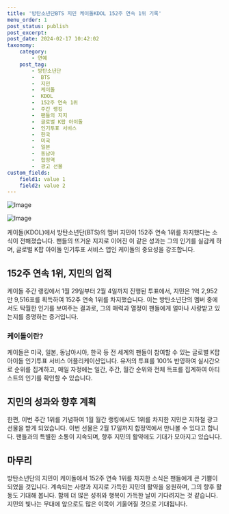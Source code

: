 ```yaml
---
title: '방탄소년단BTS 지민 케이돌KDOL 152주 연속 1위 기록'
menu_order: 1
post_status: publish
post_excerpt: 
post_date: 2024-02-17 10:42:02
taxonomy:
    category:
        - 연예
    post_tag:
        - 방탄소년단
        -  BTS
        -  지민
        -  케이돌
        -  KDOL
        -  152주 연속 1위
        -  주간 랭킹
        -  팬들의 지지
        -  글로벌 K팝 아이돌
        -  인기투표 서비스
        -  한국
        -  미국
        -  일본
        -  동남아
        -  합정역
        -  광고 선물
custom_fields:
    field1: value 1
    field2: value 2
---
```


![Image](https://ssl.pstatic.net/mimgnews/image/311/2024/02/11/0001690512_001_20240211090101315.jpg?type=w540)

![Image](https://mimgnews.pstatic.net/image/311/2024/02/11/0001690512_002_20240211090101367.jpg?type=w540)

케이돌(KDOL)에서 방탄소년단(BTS)의 멤버 지민이 152주 연속 1위를 차지했다는 소식이 전해졌습니다. 팬들의 뜨거운 지지로 이어진 이 같은 성과는 그의 인기를 실감케 하며, 글로벌 K팝 아이돌 인기투표 서비스 앱인 케이돌의 중요성을 강조합니다.
## 152주 연속 1위, 지민의 업적
케이돌 주간 랭킹에서 1월 29일부터 2월 4일까지 진행된 투표에서, 지민은 1억 2,952만 9,516표를 획득하여 152주 연속 1위를 차지했습니다. 이는 방탄소년단의 멤버 중에서도 탁월한 인기를 보여주는 결과로, 그의 매력과 열정이 팬들에게 얼마나 사랑받고 있는지를 증명하는 증거입니다.
### 케이돌이란?
케이돌은 미국, 일본, 동남아시아, 한국 등 전 세계의 팬들이 참여할 수 있는 글로벌 K팝 아이돌 인기투표 서비스 어플리케이션입니다. 유저의 투표를 100% 반영하여 실시간으로 순위를 집계하고, 매일 자정에는 일간, 주간, 월간 순위와 전체 득표를 집계하여 아티스트의 인기를 확인할 수 있습니다.
## 지민의 성과와 향후 계획
한편, 이번 주간 1위를 기념하여 1월 월간 랭킹에서도 1위를 차지한 지민은 지하철 광고 선물을 받게 되었습니다. 이번 선물은 2월 17일까지 합정역에서 만나볼 수 있다고 합니다. 팬들과의 특별한 소통이 지속되며, 향후 지민의 활약에도 기대가 모아지고 있습니다.
## 마무리
방탄소년단의 지민이 케이돌에서 152주 연속 1위를 차지한 소식은 팬들에게 큰 기쁨이 되었을 것입니다. 계속되는 사랑과 지지로 가득한 지민의 활약을 응원하며, 그의 향후 활동도 기대해 봅니다. 함께 더 많은 성취와 행복이 가득한 날이 기다려지는 것 같습니다. 지민의 빛나는 무대에 앞으로도 많은 이목이 기울어질 것으로 기대됩니다.
